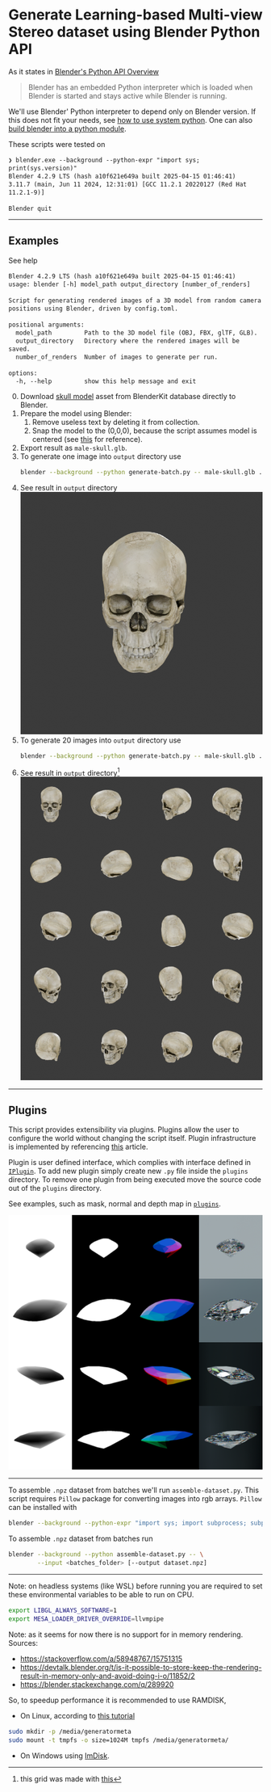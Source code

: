 # Generate Learning-based Multi-view Stereo dataset using Blender Python API

As it states in [Blender's Python API Overview](https://docs.blender.org/api/current/info_overview.html)

> Blender has an embedded Python interpreter which is loaded when Blender is started and stays active while Blender is running.

We'll use Blender' Python interpreter to depend only on Blender version.
If this does not fit your needs, see [how to use system python](https://docs.blender.org/api/current/info_tips_and_tricks.html#bundled-python-extensions). One can also [build blender into a python module](https://developer.blender.org/docs/handbook/building_blender/python_module/).

These scripts were tested on
```
❯ blender.exe --background --python-expr "import sys; print(sys.version)"
Blender 4.2.9 LTS (hash a10f621e649a built 2025-04-15 01:46:41)
3.11.7 (main, Jun 11 2024, 12:31:01) [GCC 11.2.1 20220127 (Red Hat 11.2.1-9)]

Blender quit
```

---
## Examples

See help
```
Blender 4.2.9 LTS (hash a10f621e649a built 2025-04-15 01:46:41)
usage: blender [-h] model_path output_directory [number_of_renders]

Script for generating rendered images of a 3D model from random camera positions using Blender, driven by config.toml.

positional arguments:
  model_path         Path to the 3D model file (OBJ, FBX, glTF, GLB).
  output_directory   Directory where the rendered images will be saved.
  number_of_renders  Number of images to generate per run.

options:
  -h, --help         show this help message and exit
```

0. Download [skull model](https://www.blenderkit.com/get-blenderkit/d8f85f94-2434-4d8e-ada7-00aeca2225f2/) asset from BlenderKit database directly to Blender.
1. Prepare the model using Blender:
	1. Remove useless text by deleting it from collection.
	2. Snap the model to the (0,0,0), because the script assumes model is centered (see [this](https://www.youtube.com/watch?v=IL43HB-Oyh8) for reference).
1. Export result as `male-skull.glb`.
2. To generate one image into `output` directory use
	```sh
	blender --background --python generate-batch.py -- male-skull.glb ./output
	```
3. See result in `output` directory
	![preview-male-skull](./references/male-skull.png)
4. To generate 20 images into `output` directory use
	```sh
	blender --background --python generate-batch.py -- male-skull.glb ./output 20
	```
5. See result in `output` directory[^1]
	![preview-male-skulls](./references/male-skulls.png)

---
## Plugins

This script provides extensibility via plugins. Plugins allow the user to configure the world without changing the script itself. Plugin infrastructure is implemented by referencing [this](https://eli.thegreenplace.net/2012/08/07/fundamental-concepts-of-plugin-infrastructures) article.

Plugin is user defined interface, which complies with interface defined in [`IPlugin`](./plugins/__init__.py). To add new plugin simply create new `.py` file inside the `plugins` directory. To remove one plugin from being executed move the source code out of the `plugins` directory.

See examples, such as mask, normal and depth map in [`plugins`](./plugins/).

![diamonds](./references/diamonds.png)

---

To assemble `.npz` dataset from batches we'll run `assemble-dataset.py`. This script requires `Pillow` package for converting images into rgb arrays. `Pillow` can be installed with
```sh
blender --background --python-expr "import sys; import subprocess; subprocess.check_call([sys.executable, \"-m\", \"pip\", \"install\", \"pillow\"])"
```

To assemble `.npz` dataset from batches run
```sh
blender --background --python assemble-dataset.py -- \
		--input <batches_folder> [--output dataset.npz]
```

---

Note: on headless systems (like WSL) before running you are required to set these environmental variables to be able to run on CPU.
```bash
export LIBGL_ALWAYS_SOFTWARE=1
export MESA_LOADER_DRIVER_OVERRIDE=llvmpipe
```

Note: as it seems for now there is no support for in memory rendering. Sources:
* https://stackoverflow.com/a/58948767/15751315
* https://devtalk.blender.org/t/is-it-possible-to-store-keep-the-rendering-result-in-memory-only-and-avoid-doing-i-o/11852/2
* https://blender.stackexchange.com/q/289920

So, to speedup performance it is recommended to use RAMDISK,
* On Linux, according to [this tutorial](https://web.archive.org/web/20180123110848/http://ubuntublog.org/tutorials/how-to-create-ramdisk-linux.htm)
```bash
sudo mkdir -p /media/generatormeta
sudo mount -t tmpfs -o size=1024M tmpfs /media/generatormeta/
```
* On Windows using [ImDisk](https://imdisktoolkit.com/).

[^1]: this grid was made with [this](./scripts/grid)
